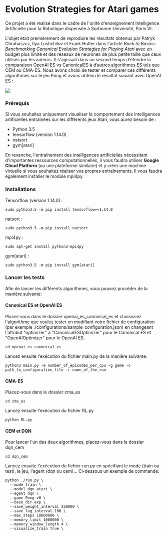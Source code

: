 # Evolution Strategies for Atari games

Ce projet a été réalisé dans le cadre de l'unité d'enseignement Intelligence Artificielle pour la Robotique dispensée à Sorbonne Université, Paris VI.

L'objet était premièrement de reproduire les résultats obtenus par Patryk Chrabaszcz, Ilya Loshchilov et Frank Hutter dans l'article _Back to Basics: Benchmarking Canonical Evolution Strategies for Playing Atari_ avec un budget plus limité et des réseaux de neurones de plus petite taille que ceux utilisés par les auteurs. Il s'agissait dans un second temps d'étendre la comparaison OpenAI ES vs CanonicalES à d’autres algorithmes ES tels que CEM ou CMA-ES. Nous avons choisi de tester et comparer ces différents algorithmes sur le jeu Pong et avons obtenu le résultat suivant avec OpenAI ES :

![](http://i.imgur.com/OUkLi.gif)

### Prérequis

Si vous souhaitez uniquement visualiser le comportement des intelligences artificielles entraînées sur les différents jeux Atari, vous aurez besoin de :

- Python 3.5
- tensorflow (version 1.14.0) 
- natsort
- gym[atari]

En revanche, l'entraînement des intelligences artificielles nécessitant d'importantes ressources computationnelles, il vous faudra utiliser **Google Cloud Platform** (ou une plateforme similaire) et y créer une machine virtuelle si vous souhaitez réaliser vos propres entraînements. Il vous faudra également installer le module mpi4py.

### Installations

Tensorflow (version 1.14.0) :
```
sudo python3.5 -m pip install tensorflow==1.14.0
```
natsort :
```
sudo python3.5 -m pip install natsort
```
mpi4py :
```
sudo apt-get install python3-mpi4py
```
gym[atari] :
```
sudo python3.5 -m pip install gym[atari]
```

### Lancer les tests
Afin de lancer les différents algorithmes, vous pouvez procéder de la manière suivante:

#### Canonical ES et OpenAI ES
Placer-vous dans le dossier openai_es_canonical_es et choisissez l'algorithme que voulez tester en modifiant votre fichier de configuration (par exemple ./configurations/sample_configuration.json) en changeant l'attribut "optimizer" à "CanonicalESOptimizer" pour le Canonical ES et "OpenAIOptimizer" pour le OpenAI ES.
```
cd openai_es_canonical_es
```
Lancez ensuite l'exécution du fichier main.py de la manière suivante:
```
python3 main.py -e number_of_episodes_per_cpu -g game -c path_to_configuration_file -r name_of_the_run
```

#### CMA-ES
Placez-vous dans le dossier cma_es 
```
cd cma_es
```
Lancez ensuite l'exécution du fichier RL.py
```
python RL.py
```


#### CEM et DQN
Pour lancer l'un des deux algorithmes, placez-vous dans le dossier dqn_cem
```
cd dqn_cem
```
Lancez ensuite l'exécution du fichier run.py en spécifiant le mode (train ou test), le jeu, l'agent (dqn ou cem)...
Ci-dessous un exemple de commande:
```
python ./run.py \
  --mode train \
  --model dqn_atari \
  --agent dqn \
  --game Pong-v0 \
  --base_dir exp \
  --save_weight_interval 250000 \
  --save_log_interval 100 \
  --max_steps 10000000 \
  --memory_limit 1000000 \
  --memory_window_length 4 \
  --visualize_train true \
```

